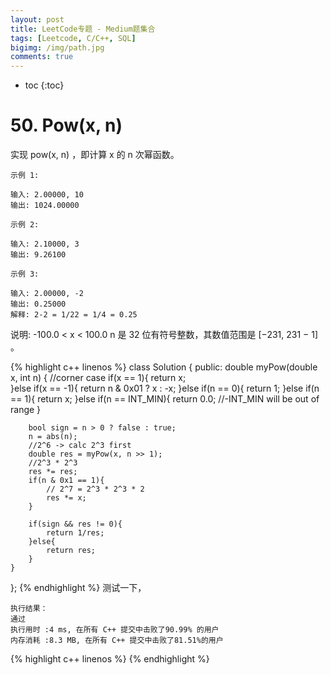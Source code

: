 ```yaml
---
layout: post
title: LeetCode专题 - Medium题集合
tags: [Leetcode, C/C++, SQL]
bigimg: /img/path.jpg
comments: true
---
```


* toc
{:toc}

# 50. Pow(x, n)

实现 pow(x, n) ，即计算 x 的 n 次幂函数。

```
示例 1:

输入: 2.00000, 10
输出: 1024.00000

示例 2:

输入: 2.10000, 3
输出: 9.26100

示例 3:

输入: 2.00000, -2
输出: 0.25000
解释: 2-2 = 1/22 = 1/4 = 0.25
```

说明:
    -100.0 < x < 100.0
    n 是 32 位有符号整数，其数值范围是 [−231, 231 − 1] 。

{% highlight c++ linenos %}
class Solution {
public:
    double myPow(double x, int n) {
        //corner case
        if(x == 1){
            return x;   
        }else if(x == -1){
            return n & 0x01 ? x : -x;
        }else if(n == 0){
            return 1;
        }else if(n == 1){
            return x;
        }else if(n == INT_MIN){
            return 0.0; //-INT_MIN will be out of range
        }
        
        bool sign = n > 0 ? false : true;
        n = abs(n);
        //2^6 -> calc 2^3 first
        double res = myPow(x, n >> 1);
        //2^3 * 2^3
        res *= res;
        if(n & 0x1 == 1){
            // 2^7 = 2^3 * 2^3 * 2
            res *= x;
        }
        
        if(sign && res != 0){
            return 1/res;
        }else{
            return res;
        }
    }
};
{% endhighlight %}
测试一下，
```
执行结果：
通过
执行用时 :4 ms, 在所有 C++ 提交中击败了90.99% 的用户
内存消耗 :8.3 MB, 在所有 C++ 提交中击败了81.51%的用户
```

{% highlight c++ linenos %}
{% endhighlight %}